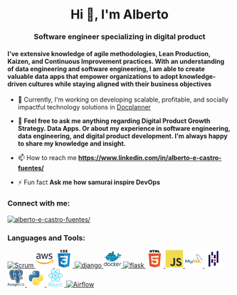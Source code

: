 <h1 align="center">Hi 👋, I'm Alberto</h1>
<h3 align="center">Software engineer specializing in digital product</h3>
<h4 align="left">I've extensive knowledge of agile methodologies, Lean Production, Kaizen, and Continuous Improvement practices. With an understanding of data engineering and software engineering, I am able to create valuable data apps that empower organizations to adopt knowledge-driven cultures while staying aligned with their business objectives</h4>

- 🔭 Currently, I'm working on developing scalable, profitable, and socially impactful technology solutions in [Docplanner](https://github.com/DocPlanner)

- 💬  **Feel free to ask me anything regarding Digital Product Growth Strategy. Data Apps. Or about my experience in software engineering, data engineering, and digital product development. I'm always happy to share my knowledge and insight.**

- 📫 How to reach me **https://www.linkedin.com/in/alberto-e-castro-fuentes/**

- ⚡ Fun fact **Ask me how samurai inspire DevOps**

<h3 align="left">Connect with me:</h3>
<p align="left">
<a href="https://linkedin.com/in/alberto-e-castro-fuentes/" target="blank"><img align="center" src="https://raw.githubusercontent.com/rahuldkjain/github-profile-readme-generator/master/src/images/icons/Social/linked-in-alt.svg" alt="alberto-e-castro-fuentes/" height="30" width="40" /></a>
</p>


<h3 align="left">Languages and Tools:</h3>
<p align="left"> <a href="https://www.scrum.org" target="_blank" rel="noreferrer"> <img src="https://img.shields.io/badge/-Scrum-brightgreen" alt="Scrum" /></a><a href="https://aws.amazon.com" target="_blank" rel="noreferrer"> <img src="https://raw.githubusercontent.com/devicons/devicon/master/icons/amazonwebservices/amazonwebservices-original-wordmark.svg" alt="aws" width="40" height="40"/> </a> <a href="https://www.w3schools.com/css/" target="_blank" rel="noreferrer"> <img src="https://raw.githubusercontent.com/devicons/devicon/master/icons/css3/css3-original-wordmark.svg" alt="css3" width="40" height="40"/> </a> <a href="https://www.djangoproject.com/" target="_blank" rel="noreferrer"> <img src="https://cdn.worldvectorlogo.com/logos/django.svg" alt="django" width="40" height="40"/> </a> <a href="https://www.docker.com/" target="_blank" rel="noreferrer"> <img src="https://raw.githubusercontent.com/devicons/devicon/master/icons/docker/docker-original-wordmark.svg" alt="docker" width="40" height="40"/> </a> <a href="https://flask.palletsprojects.com/" target="_blank" rel="noreferrer"> <img src="https://www.vectorlogo.zone/logos/pocoo_flask/pocoo_flask-icon.svg" alt="flask" width="40" height="40"/> </a> <a href="https://www.w3.org/html/" target="_blank" rel="noreferrer"> <img src="https://raw.githubusercontent.com/devicons/devicon/master/icons/html5/html5-original-wordmark.svg" alt="html5" width="40" height="40"/> </a> <a href="https://developer.mozilla.org/en-US/docs/Web/JavaScript" target="_blank" rel="noreferrer"> <img src="https://raw.githubusercontent.com/devicons/devicon/master/icons/javascript/javascript-original.svg" alt="javascript" width="40" height="40"/> </a> <a href="https://www.mysql.com/" target="_blank" rel="noreferrer"> <img src="https://raw.githubusercontent.com/devicons/devicon/master/icons/mysql/mysql-original-wordmark.svg" alt="mysql" width="40" height="40"/> </a> <a href="https://pandas.pydata.org/" target="_blank" rel="noreferrer"> <img src="https://raw.githubusercontent.com/devicons/devicon/2ae2a900d2f041da66e950e4d48052658d850630/icons/pandas/pandas-original.svg" alt="pandas" width="40" height="40"/> </a> <a href="https://www.postgresql.org" target="_blank" rel="noreferrer"> <img src="https://raw.githubusercontent.com/devicons/devicon/master/icons/postgresql/postgresql-original-wordmark.svg" alt="postgresql" width="40" height="40"/> </a> <a href="https://www.python.org" target="_blank" rel="noreferrer"> <img src="https://raw.githubusercontent.com/devicons/devicon/master/icons/python/python-original.svg" alt="python" width="40" height="40"/> </a> <a href="https://reactjs.org/" target="_blank" rel="noreferrer"> <img src="https://raw.githubusercontent.com/devicons/devicon/master/icons/react/react-original-wordmark.svg" alt="react" width="40" height="40"/> </a><a href="https://airflow.apache.org/" target="_blank" rel="noreferrer"> <img src="https://img.shields.io/badge/-Airflow-blue" alt="Airflow" /></a> </p>

